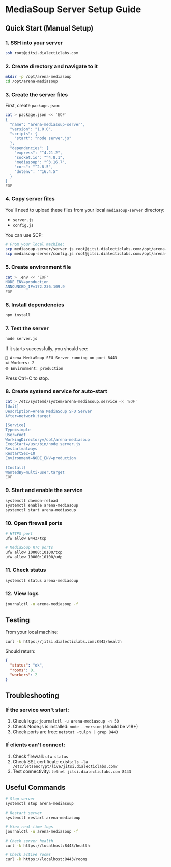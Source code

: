 # MediaSoup Server Setup Guide

## Quick Start (Manual Setup)

### 1. SSH into your server
```bash
ssh root@jitsi.dialecticlabs.com
```

### 2. Create directory and navigate to it
```bash
mkdir -p /opt/arena-mediasoup
cd /opt/arena-mediasoup
```

### 3. Create the server files

First, create `package.json`:
```bash
cat > package.json << 'EOF'
{
  "name": "arena-mediasoup-server",
  "version": "1.0.0",
  "scripts": {
    "start": "node server.js"
  },
  "dependencies": {
    "express": "^4.21.2",
    "socket.io": "^4.8.1",
    "mediasoup": "^3.16.7",
    "cors": "^2.8.5",
    "dotenv": "^16.4.5"
  }
}
EOF
```

### 4. Copy server files
You'll need to upload these files from your local `mediasoup-server` directory:
- `server.js`
- `config.js`

You can use SCP:
```bash
# From your local machine:
scp mediasoup-server/server.js root@jitsi.dialecticlabs.com:/opt/arena-mediasoup/
scp mediasoup-server/config.js root@jitsi.dialecticlabs.com:/opt/arena-mediasoup/
```

### 5. Create environment file
```bash
cat > .env << 'EOF'
NODE_ENV=production
ANNOUNCED_IP=172.236.109.9
EOF
```

### 6. Install dependencies
```bash
npm install
```

### 7. Test the server
```bash
node server.js
```

If it starts successfully, you should see:
```
🚀 Arena MediaSoup SFU Server running on port 8443
📊 Workers: 2
🌐 Environment: production
```

Press Ctrl+C to stop.

### 8. Create systemd service for auto-start
```bash
cat > /etc/systemd/system/arena-mediasoup.service << 'EOF'
[Unit]
Description=Arena MediaSoup SFU Server
After=network.target

[Service]
Type=simple
User=root
WorkingDirectory=/opt/arena-mediasoup
ExecStart=/usr/bin/node server.js
Restart=always
RestartSec=10
Environment=NODE_ENV=production

[Install]
WantedBy=multi-user.target
EOF
```

### 9. Start and enable the service
```bash
systemctl daemon-reload
systemctl enable arena-mediasoup
systemctl start arena-mediasoup
```

### 10. Open firewall ports
```bash
# HTTPS port
ufw allow 8443/tcp

# MediaSoup RTC ports
ufw allow 10000:10100/tcp
ufw allow 10000:10100/udp
```

### 11. Check status
```bash
systemctl status arena-mediasoup
```

### 12. View logs
```bash
journalctl -u arena-mediasoup -f
```

## Testing

From your local machine:
```bash
curl -k https://jitsi.dialecticlabs.com:8443/health
```

Should return:
```json
{
  "status": "ok",
  "rooms": 0,
  "workers": 2
}
```

## Troubleshooting

### If the service won't start:
1. Check logs: `journalctl -u arena-mediasoup -n 50`
2. Check Node.js is installed: `node --version` (should be v18+)
3. Check ports are free: `netstat -tulpn | grep 8443`

### If clients can't connect:
1. Check firewall: `ufw status`
2. Check SSL certificate exists: `ls -la /etc/letsencrypt/live/jitsi.dialecticlabs.com/`
3. Test connectivity: `telnet jitsi.dialecticlabs.com 8443`

## Useful Commands

```bash
# Stop server
systemctl stop arena-mediasoup

# Restart server
systemctl restart arena-mediasoup

# View real-time logs
journalctl -u arena-mediasoup -f

# Check server health
curl -k https://localhost:8443/health

# Check active rooms
curl -k https://localhost:8443/rooms
```